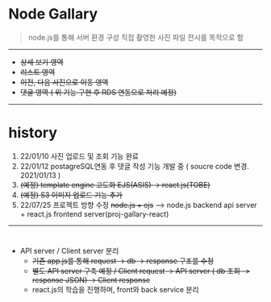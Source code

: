 # Node Gallary

> node.js를 통해 서버 환경 구성 
> 직접 촬영한 사진 파일 전시를 목적으로 함

---

- ~~상세 보기 영역~~
- ~~리스트 영역~~
- ~~이전, 다음 사진으로 이동 영역~~
- ~~댓글 영역 ( 위 기능 구현 후 RDS 연동으로 처리 예정)~~

---

# history
1. 22/01/10 사진 업로드 및  조회 기능 완료
2. 22/01/12 postagreSQL연동 후 댓글 작성 기능 개발 중 ( soucre code 변경. 2021/01/13 )
3. ~~(예정) template engine 고도화 EJS(ASIS) -> react.js(TOBE)~~
4. ~~(예정) S3 이미지 업로드 기능 추가~~
5. 22/07/25 프로젝트 방향 수정 ~~node.js + ejs~~ --> node.js backend api server + react.js frontend server(proj-gallary-react)


---

#
- API server / Client server 분리
  - ~~기존  app.js를 통해 request -> db -> response 구조를  수정~~
  - ~~별도 API server 구축 예정 / Client request -> API server ( db 조회 -> response JSON) -> Client response~~
  - react.js의 학습을 진행하며, front와 back service 분리
